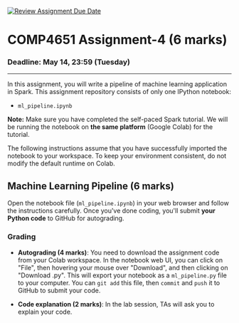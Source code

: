 [![Review Assignment Due Date](https://classroom.github.com/assets/deadline-readme-button-24ddc0f5d75046c5622901739e7c5dd533143b0c8e959d652212380cedb1ea36.svg)](https://classroom.github.com/a/yI2T7KFg)
# COMP4651 Assignment-4 (6 marks)

### Deadline: May 14, 23:59 (Tuesday)

---

In this assignment, you will write a pipeline of machine learning application in Spark. This assignment repository consists of only one IPython notebook:

* `ml_pipeline.ipynb`

**Note:** Make sure you have completed the self-paced Spark tutorial. We will be running the notebook on **the same platform** (Google Colab) for the tutorial.

The following instructions assume that you have successfully imported the notebook to your workspace. To keep your environment consistent, do not modify the default runtime on Colab.

## Machine Learning Pipeline (**6 marks**)

Open the notebook file (`ml_pipeline.ipynb`) in your web browser and follow the instructions carefully. Once you've done coding, you'll submit **your Python code** to GitHub for autograding.

### Grading

* **Autograding (4 marks)**: You need to download the assignment code from your Colab workspace. In the notebook web UI, you can click on "File", then hovering your mouse over "Download", and then clicking on "Download .py". This will export your notebook as a `ml_pipeline.py` file to your computer. You can `git add` this file, then `commit` and `push` it to GitHub to submit your code.

* **Code explanation (2 marks)**: In the lab session, TAs will ask you to explain your code.
